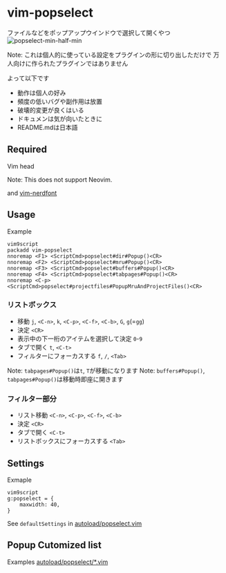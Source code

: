 # vim-popselect

ファイルなどをポップアップウインドウで選択して開くやつ
![popselect-min-half-min](https://github.com/user-attachments/assets/b9996b2e-2936-4168-9c5d-6ac4264a5d3f)

Note: これは個人的に使っている設定をプラグインの形に切り出しただけで
万人向けに作られたプラグインではありません

よって以下です

- 動作は個人の好み
- 頻度の低いバグや副作用は放置
- 破壊的変更が良くはいる
- ドキュメンは気が向いたときに
- README.mdは日本語

## Required

Vim head

Note: This does not support Neovim.


and [vim-nerdfont](https://github.com/lambdalisue/vim-nerdfont)

## Usage
Example
```
vim9script
packadd vim-popselect
nnoremap <F1> <ScriptCmd>popselect#dir#Popup()<CR>
nnoremap <F2> <ScriptCmd>popselect#mru#Popup()<CR>
nnoremap <F3> <ScriptCmd>popselect#buffers#Popup()<CR>
nnoremap <F4> <ScriptCmd>popselect#tabpages#Popup()<CR>
nnoremap <C-p> <ScriptCmd>popselect#projectfiles#PopupMruAndProjectFiles()<CR>
```

### リストボックス
- 移動 `j`, `<C-n>`, `k`, `<C-p>`, `<C-f>`, `<C-b>`, `G`, `g`(=`gg`)
- 決定 `<CR>`
- 表示中の下一桁のアイテムを選択して決定 `0`-`9`
- タブで開く `t`, `<C-t>`
- フィルターにフォーカスする `f`, `/`, `<Tab>`

Note: `tabpages#Popup()`は`t`, `T`が移動になります
Note: `buffers#Popup()`, `tabpages#Popup()`は移動時即座に開きます

### フィルター部分
- リスト移動 `<C-n>`, `<C-p>`, `<C-f>`, `<C-b>`
- 決定 `<CR>`
- タブで開く `<C-t>`
- リストボックスにフォーカスする `<Tab>`

## Settings
Exmaple
```
vim9script
g:popselect = {
	maxwidth: 40,
}
```
See `defaultSettings` in [autoload/popselect.vim](autoload/popselect.vim)

## Popup Cutomized list
Examples
[autoload/popselect/*.vim](autoload/popselect)

